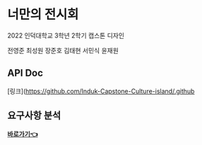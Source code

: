 # 너만의 전시회
2022 인덕대학교 3학년 2학기 캡스톤 디자인

전영준
최성원
장준호
김태현 
서민식
윤재원

## API Doc
[링크](https://github.com/Induk-Capstone-Culture-island/.github

## 요구사항 분석
[**바로가기👈**](https://github.com/Induk-Capstone-Culture-island/.github#%EC%9A%94%EA%B5%AC%EC%82%AC%ED%95%AD-%EB%B6%84%EC%84%9D)
